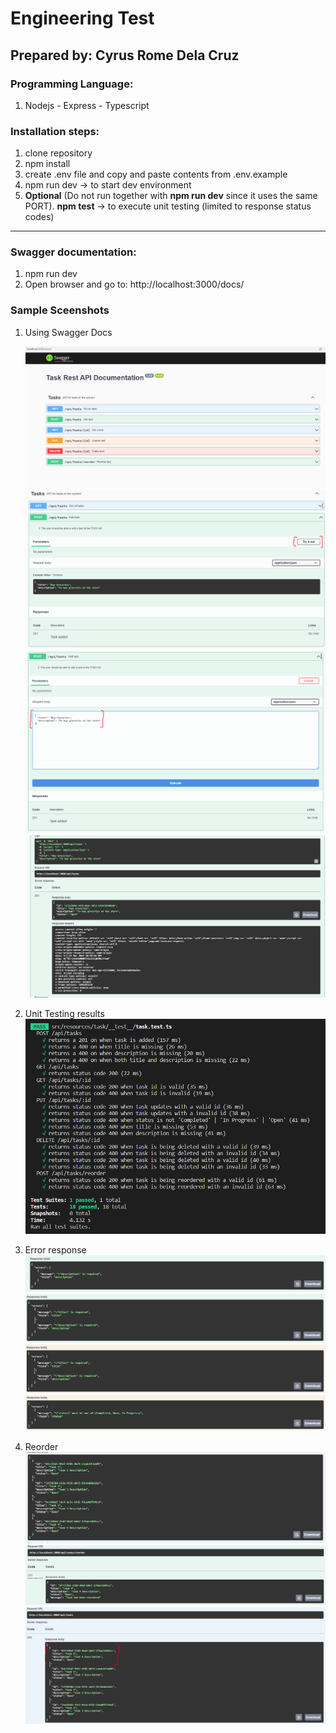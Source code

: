 # Engineering Test

## Prepared by: Cyrus Rome Dela Cruz

### Programming Language:
1. Nodejs - Express - Typescript
### Installation steps:
1. clone repository
2. npm install
3. create .env file and copy and paste contents from .env.example
4. npm run dev -> to start dev environment
5. **Optional** (Do not run together with **npm run dev** since it uses the same PORT). **npm test** -> to execute unit testing (limited to response status codes)
---
### Swagger documentation:
1. npm run dev
2. Open browser and go to: http://localhost:3000/docs/


### Sample Sceenshots
1. Using Swagger Docs
   
   ![My Image](screenshots/swagger.PNG)
   ![My Image](screenshots/swagger2.PNG)
   ![My Image](screenshots/swagger3.PNG)
   ![My Image](screenshots/swagger4.PNG)

2. Unit Testing results
   ![My Image](screenshots/unit-test.PNG)

3. Error response
   ![My Image](screenshots/error.PNG)
   ![My Image](screenshots/error2.PNG)
   ![My Image](screenshots/error3.PNG)
   ![My Image](screenshots/error4.PNG)

4. Reorder
   ![My Image](screenshots/reorder.PNG)
   ![My Image](screenshots/reorder2.PNG)
   ![My Image](screenshots/reorder3.PNG)